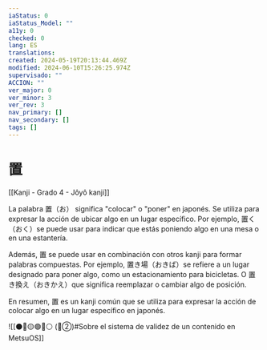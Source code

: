 ```yaml
---
iaStatus: 0
iaStatus_Model: ""
a11y: 0
checked: 0
lang: ES
translations: 
created: 2024-05-19T20:13:44.469Z
modified: 2024-06-10T15:26:25.974Z
supervisado: ""
ACCION: ""
ver_major: 0
ver_minor: 3
ver_rev: 3
nav_primary: []
nav_secondary: []
tags: []
---
```

# 置

[[Kanji - Grado 4 - Jôyô kanji]]

La palabra 置（お） significa "colocar" o "poner" en japonés. Se utiliza para expresar la acción de ubicar algo en un lugar específico. Por ejemplo, 置く（おく）se puede usar para indicar que estás poniendo algo en una mesa o en una estantería.

Además, 置 se puede usar en combinación con otros kanji para formar palabras compuestas. Por ejemplo, 置き場（おきば）se refiere a un lugar designado para poner algo, como un estacionamiento para bicicletas. O 置き換え（おきかえ）que significa reemplazar o cambiar algo de posición.

En resumen, 置 es un kanji común que se utiliza para expresar la acción de colocar algo en un lugar específico en japonés.


![[⚫🔴🟡🟢🔵⚪ (🔴②)#Sobre el sistema de validez de un contenido en MetsuOS]]